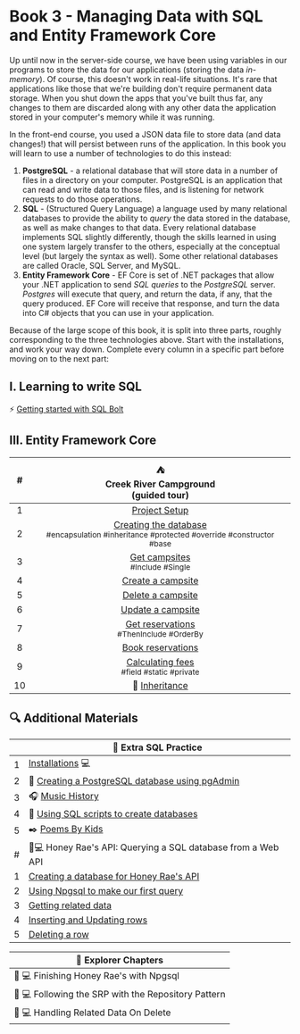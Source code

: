 # Book 3 - Managing Data with SQL and Entity Framework Core
Up until now in the server-side course, we have been using variables in our programs to store the data for our applications (storing the data _in-memory_). Of course, this doesn't work in real-life situations. It's rare that applications like those that we're building don't require permanent data storage. When you shut down the apps that you've built thus far, any changes to them are discarded along with any other data the application stored in your computer's memory while it was running. 

In the front-end course, you used a JSON data file to store data (and data changes!) that will persist between runs of the application. In this book you will learn to use a number of technologies to do this instead:
1. **PostgreSQL** - a relational database that will store data in a number of files in a directory on your computer.  PostgreSQL is an application that can read and write data to those files, and is listening for network requests to do those operations. 
1. **SQL** - (Structured Query Language) a language used by many relational databases to provide the ability to _query_ the data stored in the database, as well as make changes to that data. Every relational database implements SQL slightly differently, though the skills learned in using one system largely transfer to the others, especially at the conceptual level (but largely the syntax as well). Some other relational databases are called Oracle, SQL Server, and MySQL.
1. **Entity Framework Core** - EF Core is set of .NET packages that allow your .NET application to send _SQL queries_ to the _PostgreSQL_ server. _Postgres_ will execute that query, and return the data, if any, that the query produced. EF Core will receive that response, and turn the data into C# objects that you can use in your application.

Because of the large scope of this book, it is split into three parts, roughly corresponding to the three technologies above. Start with the installations, and work your way down. Complete every column in a specific part before moving on to the next part:

## I. Learning to write SQL

:zap: [Getting started with SQL Bolt](https://sqlbolt.com/)

## III. Entity Framework Core
|#|:tent: <br> Creek River Campground <br> (guided tour) |
|:-:|:-:|
|1| [Project Setup](./chapters/creek-river-setup.md) |
|2| [Creating the database](./chapters/creek-river-db-context.md) <br><sub style="font-size: 0.85rem;">#encapsulation #inheritance #protected #override #constructor #base</sub>|
|3| [Get campsites](./chapters/creek-river-get-campsites.md) <br><sub style="font-size: 0.85rem;">#Include #Single</sub>|
|4| [Create a campsite](./chapters/creek-river-create-campsite.md) |
|5| [Delete a campsite](./chapters/creek-river-delete-campsite.md) |
|6| [Update a campsite](./chapters/creek-river-campsite-update.md) |
|7| [Get reservations](./chapters/creek-river-get-reservations.md) <br><sub style="font-size: 0.85rem;">#ThenInclude #OrderBy </sub>|
|8| [Book reservations](./chapters/creek-river-book-reservation.md) |
|9| [Calculating fees](./chapters/creek-river-calculated.md) <br><sub style="font-size: 0.85rem;">#field #static #private</sub>|
|10|:car: [Inheritance](https://github.com/nashville-software-school/bangazon-inc/blob/server-side-curriculum/book-1-orientation/chapters/INHERITANCE_INTRO.md)|

## 🔍 Additional Materials
|| :compass: Extra SQL Practice |
|-|-|
|1| [Installations](./chapters/book-3-installs.md) :computer: |
|2| :elephant: [Creating a PostgreSQL database using pgAdmin](./chapters/music-history-setup.md)|
|3| :headphones: [Music History](./chapters/music-history-practice.md) |
|4| :page_with_curl: [Using SQL scripts to create databases](./chapters/poki-setup.md)|
|5| :black_nib: [Poems By Kids](./chapters/poki-practice.md)|
|#| 🍯💻 Honey Rae's API: Querying a SQL database from a Web API|
|1| [Creating a database for Honey Rae's API](./chapters/honey-rae-database.md) |
|2| [Using Npgsql to make our first query](./chapters/honey-res-npgsql.md) |
|3| [Getting related data](./chapters/honey-raes-related-data.md) |
|4| [Inserting and Updating rows](./chapters/honey-raes-create.md) |
|5| [Deleting a row](./chapters/honey-raes-delete.md) |

|:compass: Explorer Chapters|
|-|
|🍯 💻 Finishing Honey Rae's with Npgsql |
|🍯 💻 Following the SRP with the Repository Pattern |
|🍯 💻 Handling Related Data On Delete |
